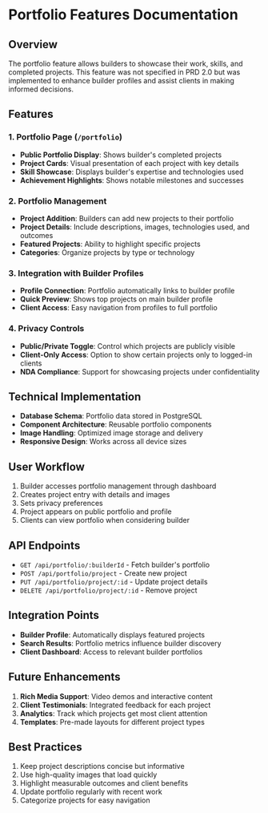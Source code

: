 # Portfolio Features Documentation

## Overview

The portfolio feature allows builders to showcase their work, skills, and completed projects. This feature was not specified in PRD 2.0 but was implemented to enhance builder profiles and assist clients in making informed decisions.

## Features

### 1. Portfolio Page (`/portfolio`)

- **Public Portfolio Display**: Shows builder's completed projects
- **Project Cards**: Visual presentation of each project with key details
- **Skill Showcase**: Displays builder's expertise and technologies used
- **Achievement Highlights**: Shows notable milestones and successes

### 2. Portfolio Management

- **Project Addition**: Builders can add new projects to their portfolio
- **Project Details**: Include descriptions, images, technologies used, and outcomes
- **Featured Projects**: Ability to highlight specific projects
- **Categories**: Organize projects by type or technology

### 3. Integration with Builder Profiles

- **Profile Connection**: Portfolio automatically links to builder profile
- **Quick Preview**: Shows top projects on main builder profile
- **Client Access**: Easy navigation from profiles to full portfolio

### 4. Privacy Controls

- **Public/Private Toggle**: Control which projects are publicly visible
- **Client-Only Access**: Option to show certain projects only to logged-in clients
- **NDA Compliance**: Support for showcasing projects under confidentiality

## Technical Implementation

- **Database Schema**: Portfolio data stored in PostgreSQL
- **Component Architecture**: Reusable portfolio components
- **Image Handling**: Optimized image storage and delivery
- **Responsive Design**: Works across all device sizes

## User Workflow

1. Builder accesses portfolio management through dashboard
2. Creates project entry with details and images
3. Sets privacy preferences
4. Project appears on public portfolio and profile
5. Clients can view portfolio when considering builder

## API Endpoints

- `GET /api/portfolio/:builderId` - Fetch builder's portfolio
- `POST /api/portfolio/project` - Create new project
- `PUT /api/portfolio/project/:id` - Update project details
- `DELETE /api/portfolio/project/:id` - Remove project

## Integration Points

- **Builder Profile**: Automatically displays featured projects
- **Search Results**: Portfolio metrics influence builder discovery
- **Client Dashboard**: Access to relevant builder portfolios

## Future Enhancements

1. **Rich Media Support**: Video demos and interactive content
2. **Client Testimonials**: Integrated feedback for each project
3. **Analytics**: Track which projects get most client attention
4. **Templates**: Pre-made layouts for different project types

## Best Practices

1. Keep project descriptions concise but informative
2. Use high-quality images that load quickly
3. Highlight measurable outcomes and client benefits
4. Update portfolio regularly with recent work
5. Categorize projects for easy navigation
